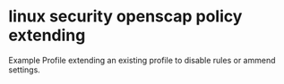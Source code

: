 # linux security openscap policy extending
Example Profile extending an existing profile to disable rules or ammend settings.
